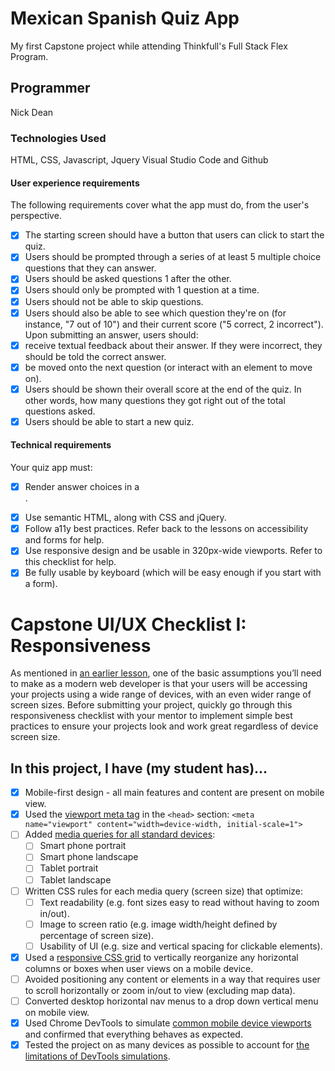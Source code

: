 # Mexican Spanish Quiz App
My first Capstone project while attending Thinkfull's Full Stack Flex Program.

## Programmer
Nick Dean

### Technologies Used
HTML, CSS, Javascript, Jquery
Visual Studio Code and Github

#### User experience requirements
The following requirements cover what the app must do, from the user's perspective.

- [x] The starting screen should have a button that users can click to start the quiz.
- [x] Users should be prompted through a series of at least 5 multiple choice questions that they can answer.
- [x] Users should be asked questions 1 after the other.
- [x] Users should only be prompted with 1 question at a time.
- [x] Users should not be able to skip questions.
- [x] Users should also be able to see which question they're on (for instance, "7 out of 10") and their current score ("5 correct, 2 incorrect").
Upon submitting an answer, users should:
- [x] receive textual feedback about their answer. If they were incorrect, they should be told the correct answer.
- [x] be moved onto the next question (or interact with an element to move on).
- [x] Users should be shown their overall score at the end of the quiz. In other words, how many questions they got right out of the total questions asked.
- [x] Users should be able to start a new quiz.

#### Technical requirements
Your quiz app must:

- [x] Render answer choices in a <form>.
- [x] Use semantic HTML, along with CSS and jQuery.
- [x] Follow a11y best practices. Refer back to the lessons on accessibility and forms for help.
- [x] Use responsive design and be usable in 320px-wide viewports. Refer to this checklist for help.
- [x] Be fully usable by keyboard (which will be easy enough if you start with a form).

# Capstone UI/UX Checklist I: Responsiveness

As mentioned in [an earlier lesson](https://courses.thinkful.com/web-dev-001v1/assignment/1.6.1), one of the basic assumptions you’ll need to make as a modern web developer is that your users will be accessing your projects using a wide range of devices, with an even wider range of screen sizes. Before submitting your project, quickly go through this responsiveness checklist with your mentor to implement simple best practices to ensure your projects look and work great regardless of device screen size.

## In this project, I have (my student has)...

- [x] Mobile-first design - all main features and content are present on mobile view.
- [x] Used the [viewport meta tag](https://developers.google.com/speed/docs/insights/ConfigureViewport#overview) in the `<head>` section:
	`<meta name="viewport" content="width=device-width, initial-scale=1">`
- [ ] Added [media queries for all standard devices](https://responsivedesign.is/develop/browser-feature-support/media-queries-for-common-device-breakpoints/):
	- [ ] Smart phone portrait
	- [ ] Smart phone landscape
	- [ ] Tablet portrait
	- [ ] Tablet landscape
- [ ] Written CSS rules for each media query (screen size) that optimize:
	- [ ] Text readability (e.g. font sizes easy to read without having to zoom in/out).
	- [ ] Image to screen ratio (e.g. image width/height defined by percentage of screen size).
	- [ ] Usability of UI (e.g. size and vertical spacing for clickable elements).
- [x] Used a [responsive CSS grid](https://github.com/Thinkful-Ed/responsive-grid-example-and-challenge/blob/solution/css/float-grid.css) to vertically reorganize any horizontal columns or boxes when user views on a mobile device.
- [ ] Avoided positioning any content or elements in a way that requires user to scroll horizontally or zoom in/out to view (excluding map data).
- [ ] Converted desktop horizontal nav menus to a drop down vertical menu on mobile view.
- [x] Used Chrome DevTools to simulate [common mobile device viewports](https://developers.google.com/web/tools/chrome-devtools/device-mode/emulate-mobile-viewports#viewport-controls) and confirmed that everything behaves as expected.
- [x] Tested the project on as many devices as possible to account for [the limitations of DevTools simulations](https://developers.google.com/web/tools/chrome-devtools/device-mode/emulate-mobile-viewports#limitations).
